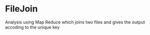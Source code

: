 # FileJoin
Analysis using Map Reduce which joins two files and gives the output accoding to the unique key
